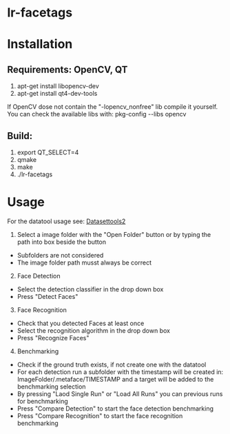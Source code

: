 lr-facetags
===========

# Installation

## Requirements: OpenCV, QT
1. apt-get install libopencv-dev
2. apt-get install qt4-dev-tools

If OpenCV dose not contain the "-lopencv_nonfree" lib compile it yourself. You can check the available libs with: pkg-config --libs opencv


## Build:
1. export QT_SELECT=4
2. qmake
3. make
4. ./lr-facetags


# Usage

For the datatool usage see: [Datasettools2](https://github.com/mll-freiburg/lr-facetags/wiki/Datasettools2)

1. Select a image folder with the "Open Folder" button or by typing the path into box beside the button
  - Subfolders are not considered
  - The image folder path musst always be correct

2. Face Detection 
  - Select the detection classifier in the drop down box
  - Press "Detect Faces"

3. Face Recognition
  - Check that you detected Faces at least once
  - Select the recognition algorithm in the drop down box
  - Press "Recognize Faces"

4. Benchmarking 
  - Check if the ground truth exists, if not create one with the datatool
  - For each detection run a subfolder with the timestamp will be created in: ImageFolder/.metaface/TIMESTAMP and a target will be added to the benchmarking selection
  - By pressing "Laod Single Run" or "Load All Runs" you can previous runs for benchmarking
  - Press "Compare Detection" to start the face detection benchmarking
  - Press "Compare Recognition"  to start the face recognition benchmarking


